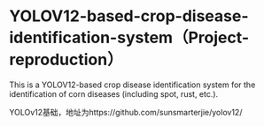 # YOLOV12-based-crop-disease-identification-system（Project-reproduction）
This is a YOLOV12-based crop disease identification system for the identification of corn diseases (including spot, rust, etc.).

YOLOv12基础，地址为https://github.com/sunsmarterjie/yolov12/
